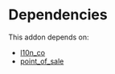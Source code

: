# Dependencies

This addon depends on:

- [l10n_co](https://github.com/bringout/oca-ocb-l10n_americas/tree/718fe1d61c7c6b442489c1c1710688d9e61b3c9c/odoo-bringout-oca-ocb-l10n_co)
- [point_of_sale](https://github.com/bringout/oca-ocb-sale/tree/3e269fa48ad4d81d3305977a3a962b1dc0f75ef3/odoo-bringout-oca-ocb-point_of_sale)
